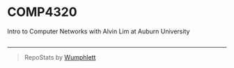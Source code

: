 # COMP4320
Intro to Computer Networks with Alvin Lim at Auburn University

```{VIEWS_CHART}
```

---

> RepoStats by [Wumphlett](https://github.com/Wumphlett)
